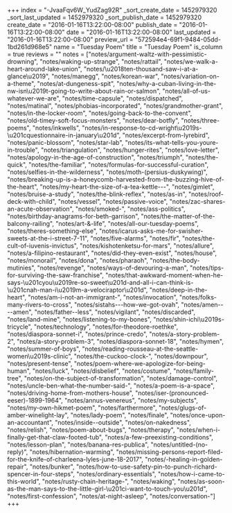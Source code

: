 +++
index = "-JvaaFqv6W_YudZag92R"
_sort_create_date = 1452979320
_sort_last_updated = 1452979320
_sort_publish_date = 1452979320
create_date = "2016-01-16T13:22:00-08:00"
publish_date = "2016-01-16T13:22:00-08:00"
date = "2016-01-16T13:22:00-08:00"
last_updated = "2016-01-16T13:22:00-08:00"
preview_url = "572594e4-69f1-9484-05dd-1bd261d968e5"
name = "Tuesday Poem"
title = "Tuesday Poem"
is_column = true
reviews = ""
notes = ["notes/argument-waltz-with-pessimistic-drowning", "notes/waking-up-strange", "notes/rattail", "notes/we-walk-a-heart-around-lake-union", "notes/\u2018ten-thousand-saw-i-at-a-glance\u2019", "notes/manegg", "notes/korean-war", "notes/variation-on-a-theme", "notes/at-dungeness-spit", "notes/why-a-cuban-living-in-the-nw-isn\u2019t-going-to-write-about-rain-or-salmon", "notes/all-of-us-whatever-we-are", "notes/time-capsule", "notes/dispatched", "notes/matinal", "notes/phobias-incorporated", "notes/grandmother-grant", "notes/in-the-locker-room", "notes/going-back-to-the-convent", "notes/old-timey-soft-focus-monsters", "notes/dear-botfly", "notes/three-poems", "notes/inkwells", "notes/in-response-to-cd-wright\u2019s-\u201cquestionnaire-in-january\u201d", "notes/excerpt-from-lyrebird", "notes/panic-blossom", "notes/star-lab", "notes/its-what-tells-you-youre-in-trouble", "notes/triangulation", "notes/hunger-rites", "notes/love-letter", "notes/apology-in-the-age-of-construction", "notes/triumph", "notes/the-quick", "notes/the-familiar", "notes/formulas-for-successful-curation", "notes/selfies-in-the-wilderness", "notes/moth-(persius-duskywing)", "notes/breaking-up-is-a-honeycomb-harvested-from-the-buzzing-hive-of-the-heart", "notes/my-heart-the-size-of-a-tea-kettle---", "notes/gimlet", "notes/bruise-a-study", "notes/the-blink-reflex", "notes/as-in", "notes/roof-deck-with-child", "notes/vessel", "notes/passive-voice", "notes/zac-shares-an-acute-observation", "notes/smoked-", "notes/ass-politics", "notes/birthday-anagrams-for-beth-garrison", "notes/the-matter-of-the-balcony-railing", "notes/art-&-life", "notes/all-our-tuesday-poems", "notes/theres-something-else", "notes/icarus-asks-me-for-swisher-sweets-at-the-i-street-7-11", "notes/five-alarms", "notes/fir", "notes/the-cult-of-iuvenis-invictus", "notes/kishotenketsu-for-mars", "notes/allure", "notes/a-filipino-restaurant", "notes/did-they-even-exist", "notes/house", "notes/monorail", "notes/dona", "notes/pharaoh", "notes/the-body-mutinies", "notes/revenge", "notes/ways-of-devouring-a-man", "notes/tips-for-surviving-the-saw-franchise", "notes/that-awkward-moment-when-he-says-\u201cyou\u2019re-so-sweet\u201d-and-all-i-can-think-is-\u201cnah-man-i\u2019m-a-velociraptor\u201d", "notes/deep-in-the-heart", "notes/am-i-not-an-immigrant-", "notes/invocation", "notes/folks-many-rivers-to-cross", "notes/sistahs---how-we-got-ovah", "notes/amen----amen", "notes/father--less", "notes/vigilant", "notes/discarded", "notes/land-mine", "notes/listening-to-my-bones", "notes/shin-ichi\u2019s-tricycle", "notes/technology", "notes/for-theodore-roethke", "notes/diaspora-sonnet-i", "notes/prince-credo", "notes/a-story-problem-2", "notes/a-story-problem-3", "notes/diaspora-sonnet-18", "notes/hymen", "notes/summer-of-boys", "notes/reading-rousseau-at-the-seattle-women\u2019s-clinic", "notes/the-cuckoo-clock-", "notes/downpour", "notes/present-tense", "notes/poem-where-we-apologize-for-being-human", "notes/luck", "notes/disbelief", "notes/costume", "notes/family-tree", "notes/on-the-subject-of-transformation", "notes/damage-control", "notes/uncle-ben-what-the-number-said-", "notes/a-poem-is-a-space", "notes/driving-home-from-mothers-house", "notes/iser-(pronounced-eeser)-1899-1964", "notes/annus-venereus", "notes/my-subjects", "notes/my-own-hikmet-poem", "notes/farthermore", "notes/glugs-of-amber-winelight-lay", "notes/lady-poem", "notes/finale", "notes/once-upon-an-accountant", "notes/inside--outside", "notes/on-nakedness", "notes/relish", "notes/poem-about-bugs", "notes/therapy", "notes/when-i-finally-get-that-claw-footed-tub", "notes/a-few-preexisting-conditions", "notes/lesson-plan", "notes/banana-res-publica", "notes/untitled-(no-reply)", "notes/hibernation-warming", "notes/missing-persons-report-filed-for-the-knife-of-charleena-lyles-june-18-2017", "notes/-healing-in-golden-repair", "notes/bunker", "notes/how-to-use-safety-pin-to-punch-richard-spencer-in-four-steps", "notes/ordinary-essentials", "notes/how-i-came-to-this-world", "notes/rusty-chain-heritage-", "notes/waking", "notes/as-soon-as-the-man-says-to-the-little-girl-\u201ci-want-to-touch-you\u201d", "notes/first-confession", "notes/at-night-asleep", "notes/conversation-"]
+++


